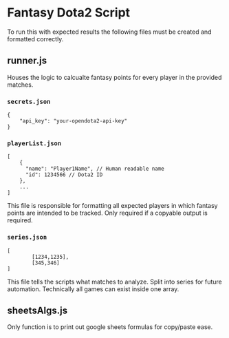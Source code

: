 # Fantasy Dota2 Script

To run this with expected results the following files must be created and formatted correctly.

## runner.js
Houses the logic to calcualte fantasy points for every player in the provided matches.

### `secrets.json`
```
{
    "api_key": "your-opendota2-api-key"
}

```

### `playerList.json`
```
[
    {
      "name": "Player1Name", // Human readable name
      "id": 1234566 // Dota2 ID
    },
    ...
]
```
This file is responsible for formatting all expected players in which fantasy points are intended to be tracked. Only required if a copyable output is required.

### `series.json`
```
[
        [1234,1235],
        [345,346]
]
```
This file tells the scripts what matches to analyze. Split into series for future automation. Technically all games can exist inside one array.

## sheetsAlgs.js
Only function is to print out google sheets formulas for copy/paste ease.  